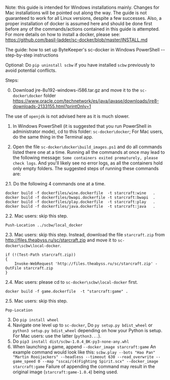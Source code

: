 Note: this guide is intended for Windows installations mainly. Changes for Mac installations will be pointed out along the way. The guide is not guaranteed to work for all Linux versions, despite a few successes. Also, a proper installation of docker is assumed here and should be done first before any of the commands/actions contained in this guide is attempted. For more details on how to install a docker, please see: https://github.com/basil-ladder/sc-docker/blob/master/INSTALL.md

The guide: how to set up ByteKeeper's sc-docker in Windows PowerShell -- step-by-step instructions

Optional:
Do `pip uninstall scbw` if you have installed `scbw` previously to avoid potential conflicts.

Steps:

0. Download jre-8u192-windows-i586.tar.gz and move it to the `sc-docker\docker` folder
https://www.oracle.com/technetwork/es/java/javase/downloads/jre8-downloads-2133155.html?printOnly=1

The use of `openjdk` is not advised here as it is much slower.

1. In Windows PowerShell (it is suggested that you run PowerShell in administrator mode), cd to this folder: `sc-docker\docker`; For Mac users, do the same thing in the Terminal app.

2. Open the file `sc-docker\docker\build_images.ps1` and do all commands listed there one at a time. Running all the commands at once may lead to the following message: `Some containers exited prematurely, please check logs`. And you'll likely see no error logs, as all the containers hold only empty folders. The suggested steps of running these commands are:

  2.1. Do the following 4 commands one at a time.
```
docker build -f dockerfiles/wine.dockerfile  -t starcraft:wine   .
docker build -f dockerfiles/bwapi.dockerfile -t starcraft:bwapi  .
docker build -f dockerfiles/play.dockerfile  -t starcraft:play   .
docker build -f dockerfiles/java.dockerfile  -t starcraft:java   .
```

  2.2. Mac users: skip this step.
```
Push-Location ../scbw/local_docker
```

  2.3. Mac users: skip this step. Instead, download the file `starcraft.zip` from http://files.theabyss.ru/sc/starcraft.zip and move it to `sc-docker\scbw\local-docker`.
```
if (!(Test-Path starcraft.zip))
{
    Invoke-WebRequest 'http://files.theabyss.ru/sc/starcraft.zip' -OutFile starcraft.zip
}
```

  2.4. Mac users: please cd to `sc-docker\scbw\local-docker` first.
```
docker build -f game.dockerfile  -t "starcraft:game" .
```

  2.5. Mac users: skip this step.
```
Pop-Location
```

3. Do `pip install wheel`
4. Navigate one level up to `sc-docker`, Do `py setup.py bdist_wheel` or `python3 setup.py bdist_wheel` depending on how your Python is setup. For Mac users: use the latter (`python3...`).
5. Do `pip3 install dist/scbw-1.0.4_BK-py3-none-any.whl`
6. When launching a game, append `--docker_image starcraft:game`
An example command would look like this:
`scbw.play --bots "Hao Pan" "Martin Rooijackers" --headless --timeout 630 --read_overwrite --game_speed 0 --map "sscai/(4)Fighting Spirit.scx" --docker_image starcraft:game`
Failure of appending the command may result in the original image (`starcraft:game-1.0.4`) being used.

